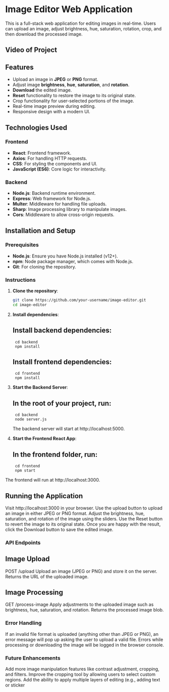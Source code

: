 # Image Editor Web Application

This is a full-stack web application for editing images in real-time. Users can upload an image, adjust brightness, hue, saturation, rotation, crop, and then download the processed image.

## Video of Project


## Features

- Upload an image in **JPEG** or **PNG** format.
- Adjust image **brightness**, **hue**, **saturation**, and **rotation**.
- **Download** the edited image.
- **Reset** functionality to restore the image to its original state.
- Crop functionality for user-selected portions of the image.
- Real-time image preview during editing.
- Responsive design with a modern UI.

## Technologies Used

### Frontend

- **React**: Frontend framework.
- **Axios**: For handling HTTP requests.
- **CSS**: For styling the components and UI.
- **JavaScript (ES6)**: Core logic for interactivity.

### Backend

- **Node.js**: Backend runtime environment.
- **Express**: Web framework for Node.js.
- **Multer**: Middleware for handling file uploads.
- **Sharp**: Image processing library to manipulate images.
- **Cors**: Middleware to allow cross-origin requests.

## Installation and Setup

### Prerequisites

- **Node.js**: Ensure you have Node.js installed (v12+).
- **npm**: Node package manager, which comes with Node.js.
- **Git**: For cloning the repository.

### Instructions

1. **Clone the repository**:
   ```bash
   git clone https://github.com/your-username/image-editor.git
   cd image-editor

2. **Install dependencies**:

    ## Install backend dependencies:
        cd backend
        npm install

    ## Install frontend dependencies:
        cd frontend
        npm install

3. **Start the Backend Server**:

    ## In the root of your project, run:
        cd backend
        node server.js


    The backend server will start at http://localhost:5000.

4. **Start the Frontend React App**:

    ## In the frontend folder, run:
        cd frontend
        npm start


The frontend will run at http://localhost:3000.

## Running the Application
 Visit http://localhost:3000 in your browser.
 Use the upload button to upload an image in either JPEG or PNG format.
 Adjust the brightness, hue, saturation, and rotation of the image using the sliders.
 Use the Reset button to revert the image to its original state.
 Once you are happy with the result, click the Download button to save the edited image.




### API Endpoints ###

## Image Upload
 POST /upload
 Upload an image (JPEG or PNG) and store it on the server.
 Returns the URL of the uploaded image.

## Image Processing
 GET /process-image
 Apply adjustments to the uploaded image such as brightness, hue, saturation, and rotation.
 Returns the processed image blob.

### Error Handling ###
 If an invalid file format is uploaded (anything other than JPEG or PNG), an error message will pop up asking the user to upload a valid file.
 Errors while processing or downloading the image will be logged in the browser console.
    
### Future Enhancements ###
 Add more image manipulation features like contrast adjustment, cropping, and filters.
 Improve the cropping tool by allowing users to select custom regions.
 Add the ability to apply multiple layers of editing (e.g., adding text or sticker

